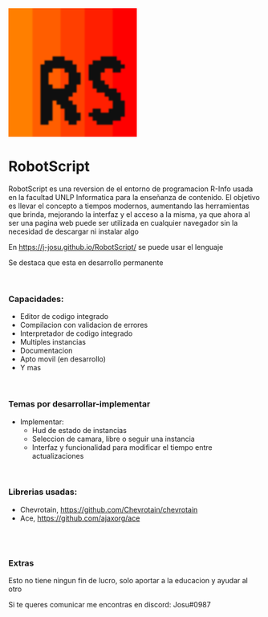<img src="./src/assets/svg/RobotScript-Icon.svg" alt="RobotScript icon" style="height: 16rem; width: 16rem;"/>

<br>

# RobotScript

RobotScript es una reversion de el entorno de programacion R-Info usada en la facultad UNLP Informatica para la enseñanza de contenido. El objetivo es llevar el concepto a tiempos modernos, aumentando las herramientas que brinda, mejorando la interfaz y el acceso a la misma, ya que ahora al ser una pagina web puede ser utilizada en cualquier navegador sin la necesidad de descargar ni instalar algo

En https://j-josu.github.io/RobotScript/ se puede usar el lenguaje

Se destaca que esta en desarrollo permanente

<br>

### Capacidades:

- Editor de codigo integrado
- Compilacion con validacion de errores
- Interpretador de codigo integrado
- Multiples instancias
- Documentacion
- Apto movil (en desarrollo)
- Y mas

<br>

### Temas por desarrollar-implementar

- Implementar:
    - Hud de estado de instancias
    - Seleccion de camara, libre o seguir una instancia
    - Interfaz y funcionalidad para modificar el tiempo entre actualizaciones

<br>

### Librerias usadas:

- Chevrotain, https://github.com/Chevrotain/chevrotain
- Ace, https://github.com/ajaxorg/ace


<br>
<br>

### Extras

Esto no tiene ningun fin de lucro, solo aportar a la educacion y ayudar al otro

Si te queres comunicar me encontras en discord: Josu#0987